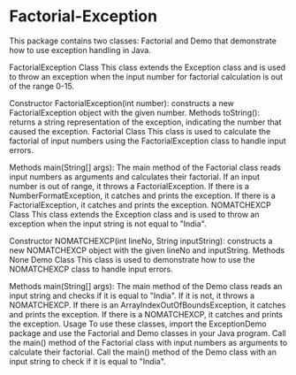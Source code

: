 # Factorial-Exception

This package contains two classes: Factorial and Demo that demonstrate how to use exception handling in Java.

FactorialException Class
This class extends the Exception class and is used to throw an exception when the input number for factorial calculation is out of the range 0-15.

Constructor
FactorialException(int number): constructs a new FactorialException object with the given number.
Methods
toString(): returns a string representation of the exception, indicating the number that caused the exception.
Factorial Class
This class is used to calculate the factorial of input numbers using the FactorialException class to handle input errors.

Methods
main(String[] args): The main method of the Factorial class reads input numbers as arguments and calculates their factorial. If an input number is out of range, it throws a FactorialException. If there is a NumberFormatException, it catches and prints the exception. If there is a FactorialException, it catches and prints the exception.
NOMATCHEXCP Class
This class extends the Exception class and is used to throw an exception when the input string is not equal to "India".

Constructor
NOMATCHEXCP(int lineNo, String inputString): constructs a new NOMATCHEXCP object with the given lineNo and inputString.
Methods
None
Demo Class
This class is used to demonstrate how to use the NOMATCHEXCP class to handle input errors.

Methods
main(String[] args): The main method of the Demo class reads an input string and checks if it is equal to "India". If it is not, it throws a NOMATCHEXCP. If there is an ArrayIndexOutOfBoundsException, it catches and prints the exception. If there is a NOMATCHEXCP, it catches and prints the exception.
Usage
To use these classes, import the ExceptionDemo package and use the Factorial and Demo classes in your Java program. Call the main() method of the Factorial class with input numbers as arguments to calculate their factorial. Call the main() method of the Demo class with an input string to check if it is equal to "India".
